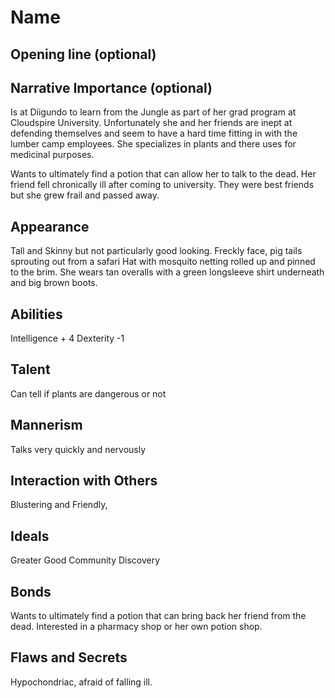 # Name

## Opening line (optional)

## Narrative Importance (optional)

Is at Diigundo to learn from the Jungle as part of her grad program at Cloudspire University. Unfortunately she and her friends are inept at defending themselves and seem to have a hard time fitting in with the lumber camp employees. She specializes in plants and there uses for medicinal purposes. 

Wants to ultimately find a potion that can allow her to talk to the dead. Her friend fell chronically ill after coming to university. They were best friends but she grew frail and passed away.

## Appearance

Tall and Skinny but not particularly good looking. Freckly face, pig tails sprouting out from a safari Hat with mosquito netting rolled up and pinned to the brim. She wears tan overalls with a green longsleeve shirt underneath and big brown boots. 

## Abilities

Intelligence + 4
Dexterity -1

## Talent

Can tell if plants are dangerous or not

## Mannerism

Talks very quickly and nervously

## Interaction with Others

Blustering and Friendly,

## Ideals

Greater Good
Community
Discovery

## Bonds

Wants to ultimately find a potion that can bring back her friend from the dead.
Interested in a pharmacy shop or her own potion shop.

## Flaws and Secrets

Hypochondriac, afraid of falling ill. 